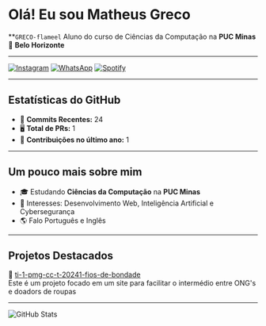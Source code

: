# Olá! Eu sou Matheus Greco

**`GRECO-flameel` 
Aluno do curso de Ciências da Computação na **PUC Minas**  
📍 **Belo Horizonte**

---


[![Instagram](https://img.shields.io/badge/INSTAGRAM-red?style=for-the-badge)](https://www.instagram.com/matheus_greco_/profilecard/?igsh=MXE4Z2psMmVrYjJndw==)
[![WhatsApp](https://img.shields.io/badge/WHATSAPP-green?style=for-the-badge)](https://wa.me/qr/RZBLXI3ZEIM5J1)
[![Spotify](https://img.shields.io/badge/SPOTIFY-green?style=for-the-badge)](https://open.spotify.com/user/matheusgrecomd?si=9466367ceb6244a4)

---

## Estatísticas do GitHub

- 📑 **Commits Recentes:** 24
- 🖥️ **Total de PRs:** 1
- 🌱 **Contribuições no último ano:** 1

---

## Um pouco mais sobre mim

- 🎓 Estudando **Ciências da Computação** na **PUC Minas**
- 🌱 Interesses: Desenvolvimento Web, Inteligência Artificial e Cybersegurança 
- 🌎 Falo Português e Inglês

---

## Projetos Destacados

📌 [ti-1-pmg-cc-t-20241-fios-de-bondade](https://github.com/ICEI-PUC-Minas-PMGCC-TI/ti-1-pmg-cc-t-20241-fios-de-bondade)  
Este é um projeto focado em um site para facilitar o intermédio entre ONG's e doadors de roupas

---

![GitHub Stats](https://github-readme-stats.vercel.app/api?username=GRECO-flameel&show_icons=true&theme=dark)
